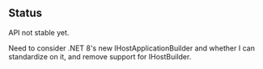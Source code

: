 ## Status

API not stable yet.

Need to consider .NET 8's new IHostApplicationBuilder and whether I can standardize on it, and remove support for IHostBuilder.

